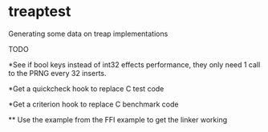 treaptest
=========

Generating some data on treap implementations

TODO

*See if bool keys instead of int32 effects performance, they only need 1 call to the PRNG every 32 inserts.

*Get a quickcheck hook to replace C test code


*Get a criterion hook to replace C benchmark code 

** Use the example from the FFI example to get the linker working

